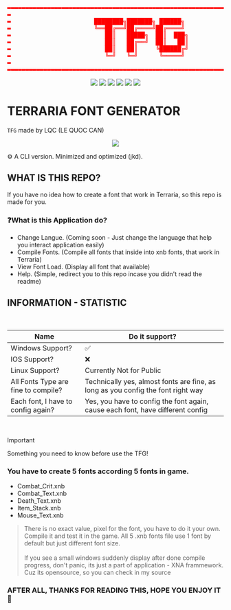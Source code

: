 <pre style="color: red;" color=orange align=center>
▬▬▬▬▬▬▬▬▬▬▬▬▬▬▬▬▬▬▬▬▬▬▬▬▬▬▬▬▬▬▬▬▬▬▬▬▬▬▬▬▬▬▬▬▬▬▬▬▬▬▬▬▬▬▬▬▬▬▬▬▬▬▬▬▬▬▬▬▬▬▬
▬                                                                     ▬
▬                       ████████╗███████╗ ██████╗                     ▬
▬                       ╚══██╔══╝██╔════╝██╔════╝                     ▬
▬                          ██║   █████╗  ██║  ███╗                    ▬
▬                          ██║   ██╔══╝  ██║   ██║                    ▬
▬                          ██║   ██║     ╚██████╔╝                    ▬
▬                          ╚═╝   ╚═╝      ╚═════╝                     ▬
▬                                                                     ▬
▬▬▬▬▬▬▬▬▬▬▬▬▬▬▬▬▬▬▬▬▬▬▬▬▬▬▬▬▬▬▬▬▬▬▬▬▬▬▬▬▬▬▬▬▬▬▬▬▬▬▬▬▬▬▬▬▬▬▬▬▬▬▬▬▬▬▬▬▬▬▬ 
</pre>

<p align="center">

  <img src="https://img.shields.io/github/license/LQCpaka/TerrariaFontGenerator-CLI">
  <img src="https://img.shields.io/badge/XML-Font-blue">
  <img src="https://img.shields.io/badge/Vietnam-⭐_Vietnamese-red)">
  <img src="https://img.shields.io/badge/Languuage-Csharp-blue)">
  <img src="https://img.shields.io/badge/Application-CLI-blue)">
  <img src="https://img.shields.io/badge/Terraria-Font-red")>

</p>

# TERRARIA FONT GENERATOR

```TFG``` made by LQC (LE QUOC CAN) <br>

<p align=center>
  <img src="https://github.com/LQCpaka/TerrariaFontGenerator-CLI/blob/master/TerrariaFontGenCLI/Image/readme/imageCLI.png"/>
<p>

⚙️ A CLI version. Minimized and optimized (jkd).

## WHAT IS THIS REPO?

If you have no idea how to create a font that work in Terraria, so this repo is made for you.

### ❓What is this Application do?

- Change Langue. (Coming soon - Just change the language that help you interact application easily)
- Compile Fonts. (Compile all fonts that inside into xnb fonts, that work in Terraria)
- View Font Load. (Display all font that available)
- Help. (Simple, redirect you to this repo incase you didn't read the readme)

## INFORMATION - STATISTIC

<br>

| Name | Do it support? |
| ------------- | ------------- |
| Windows Support? | ✅ |
| IOS Support?  |  ❌ |
| Linux Support? | Currently Not for Public |
| All Fonts Type are fine to compile? | Technically yes, almost fonts are fine, as long as you config the font right way  |
| Each font, I have to config again? | Yes, you have to config the font again, cause each font, have different config |

<br>

> [!IMPORTANT]
> Something you need to know before use the TFG!

### **You have to create 5 fonts according 5 fonts in game.**

- Combat_Crit.xnb
- Combat_Text.xnb
- Death_Text.xnb
- Item_Stack.xnb
- Mouse_Text.xnb

> There is no exact value, pixel for the font, you have to do it your own. Compile it and test it in the game. All 5 .xnb fonts file use 1 font by default but just different font size.<br><br>
> If you see a small windows suddenly display after done compile progress, don't panic, its just a part of application - XNA frammework. Cuz its opensource, so you can check in my source


### AFTER ALL, THANKS FOR READING THIS, HOPE YOU ENJOY IT 💖
